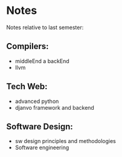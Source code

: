 # Notes

Notes relative to last semester:

## Compilers:
- middleEnd a backEnd
- llvm
## Tech Web:
- advanced python 
- djanvo framework and backend

## Software Design:
- sw design principles and methodologies
- Software engineering

